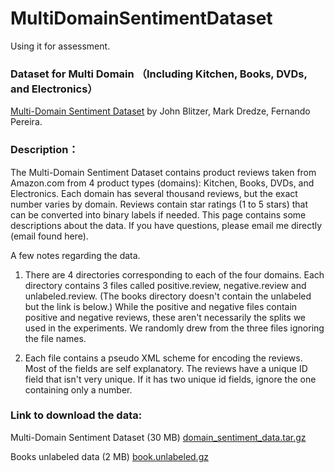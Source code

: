 # MultiDomainSentimentDataset

Using it for assessment.

### Dataset for Multi Domain （Including Kitchen, Books, DVDs, and Electronics）

[Multi-Domain Sentiment Dataset](https://www.cs.jhu.edu/~mdredze/datasets/sentiment/index2.html) by John Blitzer, Mark Dredze, Fernando Pereira.

### Description：
The Multi-Domain Sentiment Dataset contains product reviews taken from Amazon.com from 4 product types (domains): Kitchen, Books, DVDs, and Electronics. Each domain has several thousand reviews, but the exact number varies by domain. Reviews contain star ratings (1 to 5 stars) that can be converted into binary labels if needed. This page contains some descriptions about the data. If you have questions, please email me directly (email found here).

A few notes regarding the data.

1) There are 4 directories corresponding to each of the four domains. Each directory contains 3 files called positive.review, negative.review and unlabeled.review. (The books directory doesn't contain the unlabeled but the link is below.) While the positive and negative files contain positive and negative reviews, these aren't necessarily the splits we used in the experiments. We randomly drew from the three files ignoring the file names.

2) Each file contains a pseudo XML scheme for encoding the reviews. Most of the fields are self explanatory. The reviews have a unique ID field that isn't very unique. If it has two unique id fields, ignore the one containing only a number.

### Link to download the data:

Multi-Domain Sentiment Dataset (30 MB) [domain_sentiment_data.tar.gz](https://www.cs.jhu.edu/~mdredze/datasets/sentiment/domain_sentiment_data.tar.gz)

Books unlabeled data (2 MB) [book.unlabeled.gz](https://www.cs.jhu.edu/~mdredze/datasets/sentiment/book.unlabeled.gz)
